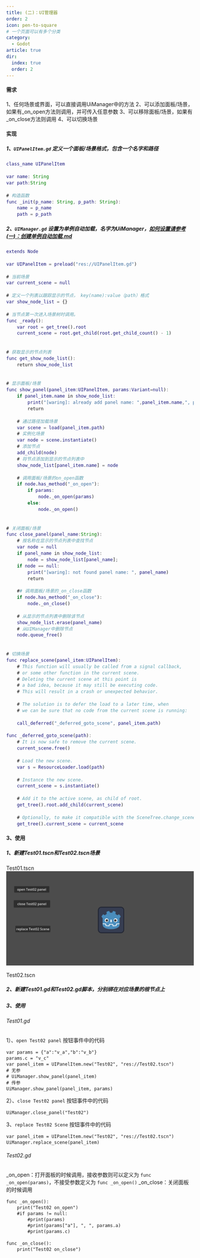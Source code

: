 ```yaml
---
title: (二)：UI管理器
order: 2
icon: pen-to-square
# 一个页面可以有多个分类
category:
  - Godot
article: true
dir:
  index: true
  order: 2
---
```

#### 需求
1、任何场景或界面，可以直接调用UiManager中的方法
2、可以添加面板/场景，如果有_on_open方法则调用，并可传入任意参数
3、可以移除面板/场景，如果有_on_close方法则调用
4、可以切换场景

#### 实现
##### 1、`UIPanelItem.gd` 定义一个面板/场景格式，包含一个名字和路径
``` UIPanelItem.gd
class_name UIPanelItem

var name: String
var path:String

# 构造函数
func _init(p_name: String, p_path: String):
	name = p_name
	path = p_path

```

##### 2、`UIManager.gd` 设置为单例自动加载，名字为UiManager，[如何设置请参考 (一)：创建单例自动加载.md](\(一\)：创建单例自动加载.md)
``` UIManager.gd
extends Node

var UIPanelItem = preload("res://UIPanelItem.gd")

# 当前场景
var current_scene = null

# 定义一个列表以跟踪显示的节点， key(name):value（path）格式
var show_node_list = {}

# 当节点第一次进入场景树时调用。
func _ready():
	var root = get_tree().root
	current_scene = root.get_child(root.get_child_count() - 1)


# 获取显示的节点列表
func get_show_node_list():
	return show_node_list


# 显示面板/场景
func show_panel(panel_item:UIPanelItem, params:Variant=null):
	if panel_item.name in show_node_list:
		print("[waring]: already add panel name: ",panel_item.name,", path: ",panel_item.path)
		return
	
	# 通过路径加载场景
	var scene = load(panel_item.path)
	# 实例化场景
	var node = scene.instantiate()
	# 添加节点
	add_child(node)
	# 将节点添加到显示的节点列表中
	show_node_list[panel_item.name] = node
	
	# 调用面板/场景的on_open函数
	if node.has_method("_on_open"):
		if params:
			node._on_open(params)
		else:
			node._on_open()


# 关闭面板/场景
func close_panel(panel_name:String):
	# 按名称在显示的节点列表中查找节点
	var node = null
	if panel_name in show_node_list:
		node = show_node_list[panel_name];
	if node == null:
		print("[waring]: not found panel name: ", panel_name)
		return
		
	## 调用面板/场景的_on_close函数
	if node.has_method("_on_close"):
		node._on_close()
	
	# 从显示的节点列表中删除该节点
	show_node_list.erase(panel_name)
	# 从UIManager中删除节点
	node.queue_free()


# 切换场景
func replace_scene(panel_item:UIPanelItem):
	# This function will usually be called from a signal callback,
	# or some other function in the current scene.
	# Deleting the current scene at this point is
	# a bad idea, because it may still be executing code.
	# This will result in a crash or unexpected behavior.

	# The solution is to defer the load to a later time, when
	# we can be sure that no code from the current scene is running:

	call_deferred("_deferred_goto_scene", panel_item.path)

func _deferred_goto_scene(path):
	# It is now safe to remove the current scene.
	current_scene.free()

	# Load the new scene.
	var s = ResourceLoader.load(path)

	# Instance the new scene.
	current_scene = s.instantiate()

	# Add it to the active scene, as child of root.
	get_tree().root.add_child(current_scene)

	# Optionally, to make it compatible with the SceneTree.change_scene_to_file() API.
	get_tree().current_scene = current_scene

```
#### 3、使用
##### 1、新建Test01.tscn和Test02.tscn场景

Test01.tscn
![UiManager01.png](../../../images/godot_v4/practice/UiManager01.png)

Test02.tscn


##### 2、新建Test01.gd和Test02.gd脚本，分别绑在对应场景的根节点上

##### 3、使用

###### Test01.gd

1）、`open Test02 panel` 按钮事件中的代码
```
var params = {"a":"v_a","b":"v_b"}
params.c = "v_c"
var panel_item = UIPanelItem.new("Test02", "res://Test02.tscn")
# 无参
# UiManager.show_panel(panel_item)
# 传参
UiManager.show_panel(panel_item, params) 
```

2）、`close Test02 panel` 按钮事件中的代码
```
UiManager.close_panel("Test02")
```

3、`replace Test02 Scene` 按钮事件中的代码
```
var panel_item = UIPanelItem.new("Test02", "res://Test02.tscn")
UiManager.replace_scene(panel_item)
```

###### Test02.gd
_on_open：打开面板的时候调用，接收参数则可以定义为 `func _on_open(params)`，不接受参数定义为 `func _on_open()`
_on_close：关闭面板的时候调用
```
func _on_open():
	print("Test02 on_open")
	#if params != null:
		#print(params)
		#print(params["a"], ", ", params.a)
		#print(params.c)
	
func _on_close():
	print("Test02 on_close")
```